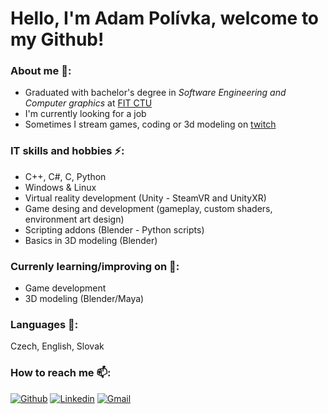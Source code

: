 <h1>Hello, I'm Adam Polívka, welcome to my Github!</h1>

### About me 👯: 
- Graduated with bachelor's degree in _Software Engineering and Computer graphics_ at [FIT CTU](https://fit.cvut.cz/en)
- I'm currently looking for a job
- Sometimes I stream games, coding or 3d modeling on [twitch](https://www.twitch.tv/ecriiz)
### IT skills and hobbies ⚡:
- C++, C#, C, Python
- Windows & Linux
- Virtual reality development (Unity - SteamVR and UnityXR)
- Game desing and development (gameplay, custom shaders, environment art design)
- Scripting addons (Blender - Python scripts)
- Basics in 3D modeling (Blender)

### Currenly learning/improving on 🔭:
- Game development
- 3D modeling (Blender/Maya)

### Languages 💬: 
Czech, English, Slovak

### How to reach me 📫:
[![Github](https://img.shields.io/badge/-Github-000?style=flat&logo=Github&logoColor=white)](https://github.com/AdamPolivka)
[![Linkedin](https://img.shields.io/badge/-LinkedIn-blue?style=flat&logo=Linkedin&logoColor=white)](https://www.linkedin.com/in/adam-pol%C3%ADvka-630796171/)
[![Gmail](https://img.shields.io/badge/-Gmail-c14438?style=flat&logo=Gmail&logoColor=white)](mailto:polivkaa.adam@gmail.com)
